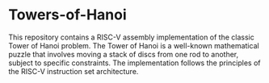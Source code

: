 # Towers-of-Hanoi
This repository contains a RISC-V assembly implementation of the classic Tower of Hanoi problem. The Tower of Hanoi is a well-known mathematical puzzle that involves moving a stack of discs from one rod to another, subject to specific constraints. The implementation follows the principles of the RISC-V instruction set architecture.
